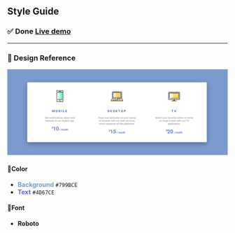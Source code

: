 ## Style Guide

### ✅ Done [Live demo](https://arrizkyhp.github.io/frontloops-challenges/completed-challenges/markup/loop-1_Step-1_Pricing-Table/)

---

### 🎯 Design Reference

![preview image](./design/preview.png "Design Goal")

#### 🎨Color

- <span style="color:#799BCE">**Background**</span> `#799BCE`
- <span style="color:#4D67CE">**Text**</span> `#4D67CE`

#### 🌌Font

- **Roboto**
